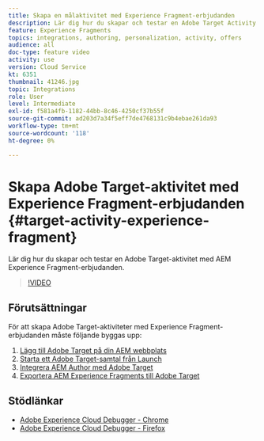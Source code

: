 ```yaml
---
title: Skapa en målaktivitet med Experience Fragment-erbjudanden
description: Lär dig hur du skapar och testar en Adobe Target Activity med AEM Experience Fragment-erbjudanden.
feature: Experience Fragments
topics: integrations, authoring, personalization, activity, offers
audience: all
doc-type: feature video
activity: use
version: Cloud Service
kt: 6351
thumbnail: 41246.jpg
topic: Integrations
role: User
level: Intermediate
exl-id: f581a4fb-1182-44bb-8c46-4250cf37b55f
source-git-commit: ad203d7a34f5eff7de4768131c9b4ebae261da93
workflow-type: tm+mt
source-wordcount: '118'
ht-degree: 0%

---
```


# Skapa Adobe Target-aktivitet med Experience Fragment-erbjudanden {#target-activity-experience-fragment}

Lär dig hur du skapar och testar en Adobe Target-aktivitet med AEM Experience Fragment-erbjudanden.

>[!VIDEO](https://video.tv.adobe.com/v/41246?quality=12&learn=on)

## Förutsättningar

För att skapa Adobe Target-aktiviteter med Experience Fragment-erbjudanden måste följande byggas upp:

1. [Lägg till Adobe Target på din AEM webbplats](./add-target-launch-extension.md)
1. [Starta ett Adobe Target-samtal från Launch](./load-and-fire-target.md)
1. [Integrera AEM Author med Adobe Target](./setup-aem-target-cloud-service.md)
1. [Exportera AEM Experience Fragments till Adobe Target](./export-experience-fragment-target.md)

## Stödlänkar

* [Adobe Experience Cloud Debugger - Chrome](https://chrome.google.com/webstore/detail/adobe-experience-cloud-de/ocdmogmohccmeicdhlhhgepeaijenapj)
* [Adobe Experience Cloud Debugger - Firefox](https://addons.mozilla.org/en-US/firefox/addon/adobe-experience-platform-dbg/)
